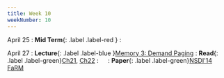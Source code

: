 ```yaml
---
title: Week 10
weekNumber: 10
---
```


April 25
: **Mid Term**{: .label .label-red }
    : &emsp;

April 27
: **Lecture**{: .label .label-blue }[Memory 3: Demand Paging](/sp23/assets/slides/lec16_memory3.pdf)
    : **Read**{: .label .label-green}[Ch21](https://pages.cs.wisc.edu/~remzi/OSTEP/vm-beyondphys.pdf), [Ch22](https://pages.cs.wisc.edu/~remzi/OSTEP/vm-beyondphys-policy.pdf)
: &emsp;
    : **Paper**{: .label .label-green}[NSDI'14 FaRM](https://www.usenix.org/conference/nsdi14/technical-sessions/dragojevi%C4%87)